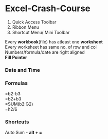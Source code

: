 # Excel-Crash-Course

1. Quick Access Toolbar
2. Ribbon Menu
3. Shortcut Menu/ Mini Toolbar

Every **workbook**(file) has atleast one **worksheet**<br/>
Every worksheet has same no. of row and col<br/>
Numbers/formula/date are right aligned<br/>
**Fill Pointer**

### Date and Time

### Formulas
=b2-b3<br/>
=b2+b3<br/>
=SUM(b2:G2)<br/>
=h2/6<br/>

### Shortcuts
Auto Sum - **alt + =**


